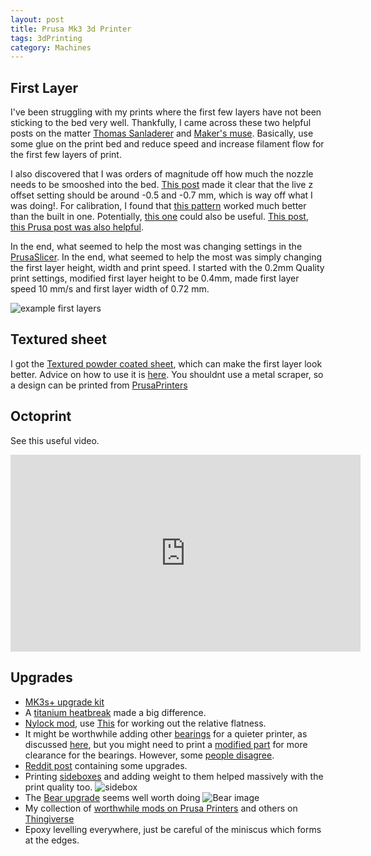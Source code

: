 ```yaml
---
layout: post
title: Prusa Mk3 3d Printer
tags: 3dPrinting
category: Machines
---
```


## First Layer ##
I've been struggling with my prints where the first few layers have not been sticking to the bed very well. Thankfully, I came across these two helpful posts on the matter [Thomas Sanladerer](https://www.youtube.com/watch?v=AaF28dnDgKA) and [Maker's muse](https://www.youtube.com/watch?v=ShFaJ027pFs). Basically, use some glue on the print bed and reduce speed and increase filament flow for the first few layers of print.

I also discovered that I was orders of magnitude off how much the nozzle needs to be smooshed into the bed. [This post](https://forum.prusaprinters.org/forum/original-prusa-i3-mk3s-mk3-assembly-and-first-prints-troubleshooting/life-adjust-z-my-way/) made it clear that the live z offset setting should be around -0.5 and -0.7 mm, which is way off what I was doing!. For calibration, I found that [this pattern](https://www.thingiverse.com/thing:3055929) worked much better than the built in one.  Potentially, [this one](https://www.youmagine.com/designs/bed-leveling-tramming-paralleling-test) could also be useful. [This post](https://projects.ttlexceeded.com/3dprinting_mk3_live_z_calibration.html#mk3-live-z-calibration-procedure), [this Prusa post was also helpful](https://help.prusa3d.com/en/article/first-layer-calibration_112364).

In the end, what seemed to help the most was changing settings in the [PrusaSlicer](https://www.prusa3d.com/prusaslicer/). In the end, what seemed to help the most was simply changing the first layer height, width and print speed. I started with the 0.2mm Quality print settings, modified first layer height to be 0.4mm, made first layer speed 10 mm/s and first layer width of 0.72 mm.

![example first layers](https://forum.prusaprinters.org/wp-content/uploads/attachments/4570-22992-20170116-223130.jpg)

## Textured sheet ##
I got the [Textured powder coated sheet](https://help.prusa3d.com/en/article/textured-steel-sheet_196534), which can make the first layer look better. Advice on how to use it is [here](https://blog.prusaprinters.org/how-to-print-on-a-powder-coated-sheet_30178/). You shouldnt use a metal scraper, so a design can be printed from [PrusaPrinters](https://www.prusaprinters.org/prints/28337-scraper-for-build-plate-version-2)

## Octoprint ##
See this useful video.

<iframe width="560" height="315" src="https://www.youtube.com/embed/HBd0olxI-No" title="YouTube video player" frameborder="0" allow="accelerometer; autoplay; clipboard-write; encrypted-media; gyroscope; picture-in-picture" allowfullscreen></iframe>

## Upgrades ##
* [MK3s+ upgrade kit](https://shop.prusa3d.com/en/original-prusa-i3-mk3s/1390-original-prusa-i3-mk3-to-mk3s-upgrade-kit.html)
* A [titanium heatbreak](https://www.diyelectronics.co.za/store/heatbreaks/2545-e3d-v6-175mm-titanium-heat-break.html) made a big difference.
* [Nylock mod](https://www.reddit.com/r/prusa3d/comments/bp440f/full_guide_to_doing_nylock_mod_if_you_havent_you/), use [This](https://pcboy.github.io/g81_relative/) for working out the relative flatness. 
* It might be worthwhile adding other [bearings](https://www.igus.co.uk/product/1185?artNr=RJZM-01-05) for a quieter printer, as discussed [here](https://www.reddit.com/r/3Dprinting/comments/66je8v/prusa_i3_mk2_with_igus_drylin_bearings/), but you might need to print a [modified part](https://www.thingiverse.com/thing:2813978) for more clearance for the bearings. However, some [people disagree](https://toms3d.org/2016/06/07/should-you-be-using-igus-polymer-bushings/).
* [Reddit post](https://www.reddit.com/r/prusa3d/comments/bvk9kd/comprehensive_guide_on_how_to_modify_and_upgrade/) containing some upgrades.
* Printing [sideboxes](https://www.prusaprinters.org/prints/974-prusa-mk3-sideboxes-for-some-tools) and adding weight to them helped massively with the print quality too.
![sidebox](https://media.prusaprinters.org/media/prints/974/stls/6300_051c89d6-57d8-4850-ba19-3f354685f819/thumbs/inside/1280x960/png/mk3-sidebox_preview.webp)
* The [Bear upgrade](https://github.com/gregsaun/prusa_i3_bear_upgrade) seems well worth doing
![Bear image](https://github.com/gregsaun/prusa_i3_bear_upgrade/blob/master/extra/photos/frame_01_900px.jpg?raw=true)
* My collection of [worthwhile mods on Prusa Printers](https://www.prusaprinters.org/social/144217-asterixorobelix/collections/63688) and others on [Thingiverse](https://www.thingiverse.com/asterixorobelix/collections/printer-mods)
* Epoxy levelling everywhere, just be careful of the miniscus which forms at the edges.